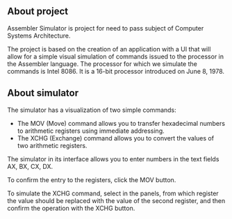 ## About project
Assembler Simulator is project for need to pass subject of Computer Systems Architecture.

The project is based on the creation of an application with a UI that will allow for a simple visual simulation of commands issued to the processor in the Assembler language.
The processor for which we simulate the commands is Intel 8086.
It is a 16-bit processor introduced on June 8, 1978.

## About simulator
The simulator has a visualization of two simple commands:
- The MOV (Move) command allows you to transfer hexadecimal numbers to arithmetic registers using immediate addressing.
- The XCHG (Exchange) command allows you to convert the values of two arithmetic registers.

<p>The simulator in its interface allows you to enter numbers in the text fields AX, BX, CX, DX.</p>
<p>To confirm the entry to the registers, click the MOV button.</p>
<p>To simulate the XCHG command, select in the panels, from which register the value should be replaced with the value of the second register, and then confirm the operation with the XCHG button.</p>
